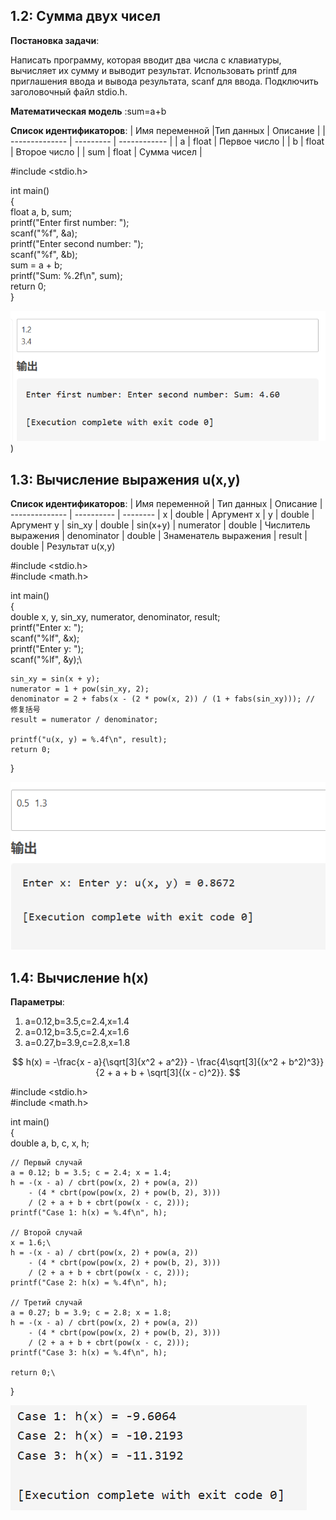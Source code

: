 ## 1.2: Сумма двух чисел

**Постановка задачи**:

Написать программу, которая вводит два числа с клавиатуры, вычисляет их сумму и выводит результат. Использовать printf для приглашения ввода и вывода результата, scanf для ввода. Подключить заголовочный файл stdio.h.

**Математическая модель** :sum=a+b

**Список идентификаторов**:
| Имя переменной |Тип данных | Описание     |
| -------------- | --------- | ------------ |
| a              | float     | Первое число |
| b              | float     | Второе число |
| sum            | float     | Сумма чисел  |


#include <stdio.h>

int main() \
{\
    float a, b, sum;\
    printf("Enter first number: ");\
    scanf("%f", &a);\
    printf("Enter second number: ");\
    scanf("%f", &b);\
    sum = a + b;\
    printf("Sum: %.2f\n", sum);\
    return 0;\
}

![image](https://github.com/Yanxi1214/Programming---c-language/blob/Laboratory-work-I/1.2.bmp))


## 1.3: Вычисление выражения u(x,y) 

**Список идентификаторов**:
| Имя переменной | Тип данных | Описание
| -------------- | ---------- | --------
| x              | double     | Аргумент x
| y              | double     | Аргумент y
| sin_xy         | double     | sin(x+y)
| numerator      | double     | Числитель выражения
| denominator    | double     | Знаменатель выражения
| result         | double     | Результат u(x,y)


#include <stdio.h>\
#include <math.h>

int main() \
{\
    double x, y, sin_xy, numerator, denominator, result;\
    printf("Enter x: ");\
    scanf("%lf", &x);\
    printf("Enter y: ");\
    scanf("%lf", &y);\
    
    sin_xy = sin(x + y);
    numerator = 1 + pow(sin_xy, 2);
    denominator = 2 + fabs(x - (2 * pow(x, 2)) / (1 + fabs(sin_xy))); // 修复括号
    result = numerator / denominator;
    
    printf("u(x, y) = %.4f\n", result);
    return 0;
}

![image](https://github.com/Yanxi1214/Programming---c-language/blob/Laboratory-work-I/1.3.bmp)

## 1.4: Вычисление h(x)

**Параметры**:

1. a=0.12,b=3.5,c=2.4,x=1.4
2. a=0.12,b=3.5,c=2.4,x=1.6
3. a=0.27,b=3.9,c=2.8,x=1.8


$$  
h(x) = -\frac{x - a}{\sqrt[3]{x^2 + a^2}} - \frac{4\sqrt[3]{(x^2 + b^2)^3}}{2 + a + b + \sqrt[3]{(x - c)^2}}.  
$$  


#include <stdio.h>\
#include <math.h>

int main() \
{\
    double a, b, c, x, h;
    
    // Первый случай
    a = 0.12; b = 3.5; c = 2.4; x = 1.4;
    h = -(x - a) / cbrt(pow(x, 2) + pow(a, 2)) 
        - (4 * cbrt(pow(pow(x, 2) + pow(b, 2), 3))) 
        / (2 + a + b + cbrt(pow(x - c, 2)));
    printf("Case 1: h(x) = %.4f\n", h);
    
    // Второй случай
    x = 1.6;\
    h = -(x - a) / cbrt(pow(x, 2) + pow(a, 2)) 
        - (4 * cbrt(pow(pow(x, 2) + pow(b, 2), 3)))
        / (2 + a + b + cbrt(pow(x - c, 2)));
    printf("Case 2: h(x) = %.4f\n", h);
    
    // Третий случай
    a = 0.27; b = 3.9; c = 2.8; x = 1.8;
    h = -(x - a) / cbrt(pow(x, 2) + pow(a, 2))
        - (4 * cbrt(pow(pow(x, 2) + pow(b, 2), 3)))
        / (2 + a + b + cbrt(pow(x - c, 2)));
    printf("Case 3: h(x) = %.4f\n", h);
    
    return 0;\
}

![image](https://raw.githubusercontent.com/Yanxi1214/Programming---c-language/refs/heads/Laboratory-work-I/1.4.bmp)

